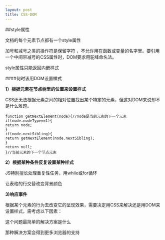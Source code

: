 ```yaml
---
layout: post
title: CSS-DOM
---
```


##style属性

文档的每个元素节点都有一个style属性

加号和减号之类的操作符是保留字符	，不允许用在函数或变量的名字里。要引用一个中间带减号的CSS属性时，DOM要求用驼峰命名法。

style属性只能返回内嵌样式 

####何时该用DOM设置样式

**1）根据元素在节点树里的位置来设置样式**

CSS还无法根据元素之间的相对位置找出某个特定的元素，但这对DOM来说却不是什么难题。

    function getNextElement(node){//node是当前元素的下一个元素 
    if(node.nodeType==1){
    return node;
    }
    if(node.nextSibling){
    return getNextElement(node.nextSibling);
    }
    return null;
    }//当前元素的下一个节点元素

**2）根据某种条件反复设置某种样式**

JS特别擅长处理重复性任务，用while或for循环

让表格的行交替改变背景颜色

**3)响应事件**

根据某个元素的行为去改变它的呈现效果，需要决定用CSS来解决还是用DOM来设置样式，需考虑以下因素：

这个问题最简单的解决方案是什么

那种解决方案会得到更多浏览器的支持